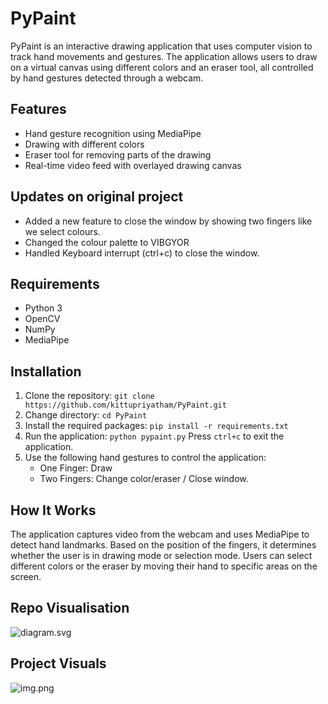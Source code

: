 # PyPaint

PyPaint is an interactive drawing application that uses computer vision to track hand movements and gestures. The application allows users to draw on a virtual canvas using different colors and an eraser tool, all controlled by hand gestures detected through a webcam.

## Features

- Hand gesture recognition using MediaPipe
- Drawing with different colors
- Eraser tool for removing parts of the drawing
- Real-time video feed with overlayed drawing canvas

## Updates on original project

- Added a new feature to close the window by showing two fingers like we select colours.
- Changed the colour palette to VIBGYOR
- Handled Keyboard interrupt (ctrl+c) to close the window.

## Requirements

- Python 3
- OpenCV
- NumPy
- MediaPipe

## Installation

1. Clone the repository:
   ```git clone https://github.com/kittupriyatham/PyPaint.git```
2. Change directory:
    ```cd PyPaint```
3. Install the required packages:
   ```pip install -r requirements.txt```
4. Run the application:
   ```python pypaint.py```
    Press `ctrl+c` to exit the application. 
5. Use the following hand gestures to control the application:
   - One Finger: Draw
   - Two Fingers: Change color/eraser / Close window.

## How It Works

The application captures video from the webcam and uses MediaPipe to detect hand landmarks. Based on the position of the fingers, it determines whether the user is in drawing mode or selection mode. Users can select different colors or the eraser by moving their hand to specific areas on the screen.

## Repo Visualisation
![diagram.svg](images/diagram.svg)

## Project Visuals

![img.png](images/img1.png)
